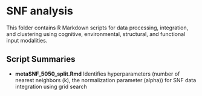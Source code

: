 # SNF analysis

This folder contains R Markdown scripts for data processing, integration, and clustering using cognitive, environmental, structural, and functional input modalities.

## Script Summaries
- **metaSNF_5050_split.Rmd** Identifies hyperparameters (number of nearest neighbors (k), the normalization parameter (alpha)) for SNF data integration using grid search 
